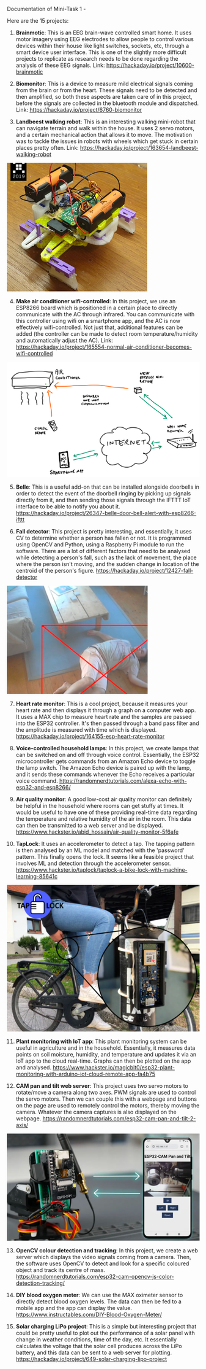 Documentation of Mini-Task 1 -

Here are the 15 projects:

1. **Brainmotic**: 
This is an EEG brain-wave controlled smart home. It uses motor imagery using EEG electrodes to allow people to control various devices within their house like light switches, sockets, etc, through a smart device user interface. This is one of the slightly more difficult projects to replicate as research needs to be done regarding the analysis of these EEG signals. Link: https://hackaday.io/project/10600-brainmotic

2. **Biomonitor**: 
This is a device to measure mild electrical signals coming from the brain or from the heart. These signals need to be detected and then amplified, so both these aspects are taken care of in this project, before the signals are collected in the bluetooth module and dispatched. Link: https://hackaday.io/project/6760-biomonitor

3. **Landbeest walking robot**: This is an interesting walking mini-robot that can navigate terrain and walk within the house. It uses 2 servo motors, and a certain mechanical action that allows it to move. The motivation was to tackle the issues in robots with wheels which get stuck in certain places pretty often. Link: https://hackaday.io/project/163654-landbeest-walking-robot

![Project 3](https://github.com/nikhilanand03/Task-1/blob/master/Landbeest.png)

4. **Make air conditioner wifi-controlled**: 
In this project, we use an ESP8266 board which is positioned in a certain place to directly communicate with the AC through infrared. You can communicate with this controller using wifi on a smartphone app, and the AC is now effectively wifi-controlled. Not just that, additional features can be added (the controller can be made to detect room temperature/humidity and automatically adjust the AC). Link: https://hackaday.io/project/165554-normal-air-conditioner-becomes-wifi-controlled

![Project 4](https://github.com/nikhilanand03/Task-1/blob/master/Wifi-controlled%20air-conditioner.png)

5. **Belle**: This is a useful add-on that can be installed alongside doorbells in order to detect the event of the doorbell ringing by picking up signals directly from it, and then sending those signals through the IFTTT IoT interface to be able to notify you about it. https://hackaday.io/project/26347-belle-door-bell-alert-with-esp8266-ifttt

6. **Fall detector**: This project is pretty interesting, and essentially, it uses CV to determine whether a person has fallen or not. It is programmed using OpenCV and Python, using a Raspberry Pi module to run the software. There are a lot of different factors that need to be analysed while detecting a person's fall, such as the lack of movement, the place where the person isn't moving, and the sudden change in location of the centroid of the person's figure.  https://hackaday.io/project/12427-fall-detector

![Project 6](https://github.com/nikhilanand03/Task-1/blob/master/Fall%20detector.png)

7. **Heart rate monitor**: This is a cool project, because it measures your heart rate and then displays it through a graph on a computer web app. It uses a MAX chip to measure heart rate and the samples are passed into the ESP32 controller. It's then passed through a band pass filter and the amplitude is measured with time which is displayed. https://hackaday.io/project/164155-esp-heart-rate-monitor

8. **Voice-controlled household lamps**: In this project, we create lamps that can be switched on and off through voice control. Essentially, the ESP32 microcontroller gets commands from an Amazon Echo device to toggle the lamp switch. The Amazon Echo device is paired up with the lamp, and it sends these commands whenever the Echo receives a particular voice command.  https://randomnerdtutorials.com/alexa-echo-with-esp32-and-esp8266/

9. **Air quality monitor**: A good low-cost air quality monitor can definitely be helpful in the household where rooms can get stuffy at times. It would be useful to have one of these providing real-time data regarding the temperature and relative humidity of the air in the room. This data can then be transmitted to a web server and be displayed. https://www.hackster.io/abid_hossain/air-quality-monitor-5f6afe

10. **TapLock**: It uses an accelerometer to detect a tap. The tapping pattern is then analysed by an ML model and matched with the 'password' pattern. This finally opens the lock. It seems like a feasible project that involves ML and detection through the accelerometer sensor. https://www.hackster.io/taplock/taplock-a-bike-lock-with-machine-learning-85641c

![Project 10](https://github.com/nikhilanand03/Task-1/blob/master/TapLock.png)

11. **Plant monitoring with IoT app**: This plant monitoring system can be useful in agriculture and in the household. Essentially, it measures data points on soil moisture, humidity, and temperature and updates it via an IoT app to the cloud real-time. Graphs can then be plotted on the app and analysed. https://www.hackster.io/magicbit0/esp32-plant-monitoring-with-arduino-iot-cloud-remote-app-fa4b75

12. **CAM pan and tilt web server**: This project uses two servo motors to rotate/move a camera along two axes. PWM signals are used to control the servo motors. Then we can couple this with a webpage and buttons on the page are used to remotely control the motors, thereby moving the camera. Whatever the camera captures is also displayed on the webpage. https://randomnerdtutorials.com/esp32-cam-pan-and-tilt-2-axis/

![Project 12](https://github.com/nikhilanand03/Task-1/blob/master/Cam%20pan-and-tilt.png)

13. **OpenCV colour detection and tracking**: In this project, we create a web server which displays the video signals coming from a camera. Then, the software uses OpenCV to detect and look for a specific coloured object and track its centre of mass. https://randomnerdtutorials.com/esp32-cam-opencv-js-color-detection-tracking/

14. **DIY blood oxygen meter**: We can use the MAX oximeter sensor to directly detect blood oxygen levels. The data can then be fed to a mobile app and the app can display the value. https://www.instructables.com/DIY-Blood-Oxygen-Meter/

15. **Solar charging LiPo project**: This is a simple but interesting project that could be pretty useful to plot out the performance of a solar panel with change in weather conditions, time of the day, etc. It essentially calculates the voltage that the solar cell produces across the LiPo battery, and this data can be sent to a web server for plotting. https://hackaday.io/project/649-solar-charging-lipo-project
